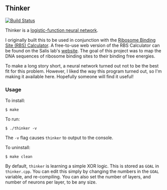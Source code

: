 ## Thinker

[![Build Status](https://travis-ci.org/tensorjack/thinker.svg?branch=master)](https://travis-ci.org/tensorjack/thinker)

Thinker is a [logistic-function neural network](http://en.wikipedia.org/wiki/Logistic_function#Neural_networks).

I originally built this to be used in conjunction with the [Ribosome Binding Site (RBS) Calculator](http://www.sciencedirect.com/science/article/pii/B9780123851208000024).  A free-to-use web version of the RBS Calculator can be found on the Salis lab's [website](https://salis.psu.edu/software/).  The goal of this project was to map the DNA sequences of ribosome binding sites to their binding free energies.

To make a long story short, a neural network turned out not to be the best fit for this problem.  However, I liked the way this program turned out, so I'm making it available here.  Hopefully someone will find it useful!

### Usage

To install:

    $ make

To run:

    $ ./thinker -v

The `-v` flag causes `thinker` to output to the console.

To uninstall:

    $ make clean

By default, `thinker` is learning a simple XOR logic.  This is stored as `GOAL` in `thinker.cpp`.  You can edit this simply by changing the numbers in the `GOAL` variable, and re-compiling.  You can also set the number of layers, and number of neurons per layer, to be any size.
